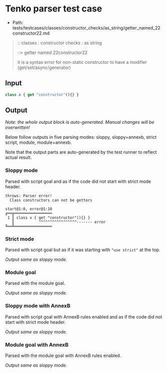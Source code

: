 # Tenko parser test case

- Path: tests/testcases/classes/constructor_checks/as_string/getter_named_22constructor22.md

> :: classes : constructor checks : as string
>
> ::> getter named 22constructor22
>
> it is a syntax error for non-static constructor to have a modifier (get/set/async/generator)

## Input

`````js
class x { get "constructor"(){} }
`````

## Output

_Note: the whole output block is auto-generated. Manual changes will be overwritten!_

Below follow outputs in five parsing modes: sloppy, sloppy+annexb, strict script, module, module+annexb.

Note that the output parts are auto-generated by the test runner to reflect actual result.

### Sloppy mode

Parsed with script goal and as if the code did not start with strict mode header.

`````
throws: Parser error!
  Class constructors can not be getters

start@1:0, error@1:10
╔══╦═════════════════
 1 ║ class x { get "constructor"(){} }
   ║           ^^^^^^^^^^^^^^^^^------- error
╚══╩═════════════════

`````

### Strict mode

Parsed with script goal but as if it was starting with `"use strict"` at the top.

_Output same as sloppy mode._

### Module goal

Parsed with the module goal.

_Output same as sloppy mode._

### Sloppy mode with AnnexB

Parsed with script goal with AnnexB rules enabled and as if the code did not start with strict mode header.

_Output same as sloppy mode._

### Module goal with AnnexB

Parsed with the module goal with AnnexB rules enabled.

_Output same as sloppy mode._
